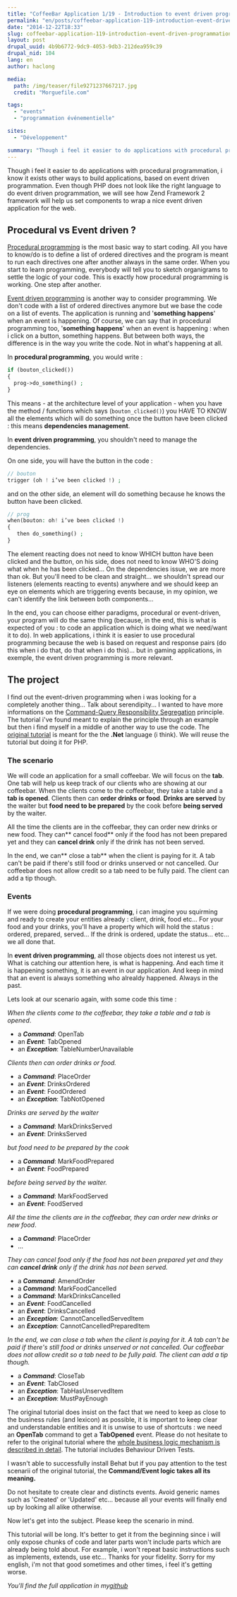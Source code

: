 ```yaml
---
title: "CoffeeBar Application 1/19 - Introduction to event driven programmation"
permalink: "en/posts/coffeebar-application-119-introduction-event-driven-programmation.html"
date: "2014-12-22T18:33"
slug: coffeebar-application-119-introduction-event-driven-programmation
layout: post
drupal_uuid: 4b9b6772-9dc9-4053-9db3-212dea959c39
drupal_nid: 104
lang: en
author: haclong

media:
  path: /img/teaser/file9271237667217.jpg
  credit: "Morguefile.com"

tags:
  - "events"
  - "programmation événementielle"

sites:
  - "Développement"

summary: "Though i feel it easier to do applications with procedural programmation, i know it exists other ways to build applications, based on event driven programmation. Even though PHP does not look like the right language to do event driven programmation, we will see how Zend Framework 2 framework will help us set components to wrap a nice event driven application for the web."
---
```


Though i feel it easier to do applications with procedural programmation, i know it exists other ways to build applications, based on event driven programmation. Even though PHP does not look like the right language to do event driven programmation, we will see how Zend Framework 2 framework will help us set components to wrap a nice event driven application for the web.


## Procedural vs Event driven ?

<a href="http://en.wikipedia.org/wiki/Procedural_programming" target="_blank">Procedural programming</a> is the most basic way to start coding. All you have to know/do is to define a list of ordered directives and the program is meant to run each directives one after another always in the same order. When you start to learn programming, everybody will tell you to sketch organigrams to settle the logic of your code. This is exactly how procedural programming is working. One step after another.

<a href="http://en.wikipedia.org/wiki/Event-driven_programming" target="_blank">Event driven programming</a> is another way to consider programming. We don't code with a list of ordered directives anymore but we base the code on a list of events. The application is running and '**something happens**' when an event is happening. Of course, we can say that in procedural programming too, '**something happens**' when an event is happening : when i click on a button, something happens. But between both ways, the difference is in the way you write the code. Not in what's happening at all.

In **procedural programming**, you would write :

```php
if (bouton_clicked())
{
  prog->do_something() ;
}
```

This means - at the architecture level of your application - when you have the method / functions which says (`bouton_clicked()`) you HAVE TO KNOW all the elements which will do something once the button have been clicked : this means **dependencies management**.

In **event driven programming**, you shouldn't need to manage the dependencies.

On one side, you will have the button in the code :

```php
// bouton
trigger (oh ! i’ve been clicked !) ;
```

and on the other side, an element will do something because he knows the button have been clicked.

```php
// prog
when(bouton: oh! i’ve been clicked !)
{
   then do_something() ;
}
```

The element reacting does not need to know WHICH button have been clicked and the button, on his side, does not need to know WHO'S doing what when he has been clicked... On the dependencies issue, we are more than ok. But you'll need to be clean and straight... we shouldn't spread our listeners (elements reacting to events) anywhere and we should keep an eye on elements which are triggering events because, in my opinion, we can't identify the link between both components...

In the end, you can choose either paradigms, procedural or event-driven, your program will do the same thing (because, in the end, this is what is expected of you : to code an application which is doing what we need/want it to do). In web applications, i think it is easier to use procedural programming because the web is based on request and response pairs (do this when i do that, do that when i do this)... but in gaming applications, in exemple, the event driven programming is more relevant.

## The project

I find out the event-driven programming when i was looking for a completely another thing... Talk about serendipity... I wanted to have more informations on the <a href="http://en.wikipedia.org/wiki/Command%E2%80%93query_separation" target="_blank">Command-Query Responsibility Segregation</a> principle. The tutorial i've found meant to explain the principle through an example but then i find myself in a middle of another way to use the code. The <a href="http://www.cqrs.nu/tutorial/cs/01-design" target="_blank">original tutorial</a> is meant for the the **.Net** language (i think). We will reuse the tutorial but doing it for PHP.

### The scenario

We will code an application for a small coffeebar. We will focus on the **tab**. One tab will help us keep track of our clients who are showing at our coffeebar. When the clients come to the coffeebar, they take a table and a **tab is opened**. Clients then can **order drinks or food**. **Drinks are served** by the waiter but **food need to be prepared** by the cook before **being served** by the waiter.

All the time the clients are in the coffeebar, they can order new drinks or new food. They can** cancel food** only if the food has not been prepared yet and they can **cancel drink** only if the drink has not been served.

In the end, we can** close a tab** when the client is paying for it. A tab can't be paid if there's still food or drinks unserved or not cancelled. Our coffeebar does not allow credit so a tab need to be fully paid. The client can add a tip though.

### Events

If we were doing **procedural programming**, i can imagine you squirming and ready to create your entities already : client, drink, food etc... For your food and your drinks, you'll have a property which will hold the status : ordered, prepared, served... If the drink is ordered, update the status... etc... we all done that.

In **event driven programming**, all those objects does not interest us yet. What is catching our attention here, is what is happening. And each time it is happening something, it is an event in our application. And keep in mind that an event is always something who alrealdy happened. Always in the past.

Lets look at our scenario again, with some code this time :

*When the clients come to the coffeebar, they take a table and a tab is opened*.

- a ***Command***: OpenTab
- an ***Event***: TabOpened
- an ***Exception***: TableNumberUnavailable

*Clients then can order drinks or food.*

- a ***Command***: PlaceOrder
- an ***Event***: DrinksOrdered
- an ***Event***: FoodOrdered
- an ***Exception***: TabNotOpened

*Drinks are served by the waiter*

- a ***Command***: MarkDrinksServed
- an ***Event***: DrinksServed

*but food need to be prepared by the cook*

- a ***Command***: MarkFoodPrepared
- an ***Event***: FoodPrepared

*before being served by the waiter.*

- a ***Command***: MarkFoodServed
- an ***Event***: FoodServed

*All the time the clients are in the coffeebar, they can order new drinks or new food*.

- a ***Command***: PlaceOrder
- ...

*They can cancel food only if the food has not been prepared yet and they can **cancel drink** only if the drink has not been served.*

- a ***Command***: AmendOrder
- a ***Command***: MarkFoodCancelled
- a ***Command***: MarkDrinksCancelled
- an ***Event***: FoodCancelled
- an ***Event***: DrinksCancelled
- an ***Exception***: CannotCancelledServedItem
- an ***Exception***: CannotCancelledPreparedItem

*In the end, we can close a tab when the client is paying for it. A tab can't be paid if there's still food or drinks unserved or not cancelled. Our coffeebar does not allow credit so a tab need to be fully paid. The client can add a tip though.*

- a ***Command***: CloseTab
- an ***Event***: TabClosed
- an ***Exception***: TabHasUnservedItem
- an ***Exception***: MustPayEnough

The original tutorial does insist on the fact that we need to keep as close to the business rules (and lexicon) as possible, it is important to keep clear and understandable entities and it is unwise to use of shortcuts : we need an **OpenTab** command to get a **TabOpened** event. Please do not hesitate to refer to the original tutorial where the <a href="http://www.cqrs.nu/tutorial/cs/02-domain-logic" target="_blank">whole business logic mechanism is described in detail</a>. The tutorial includes Behaviour Driven Tests.

I wasn't able to successfully install Behat but if you pay attention to the test scenarii of the original tutorial, the **Command/Event logic takes all its meaning.**

Do not hesitate to create clear and distincts events. Avoid generic names such as 'Created' or 'Updated' etc... because all your events will finally end up by looking all alike otherwise.

Now let's get into the subject. Please keep the scenario in mind.

This tutorial will be long. It's better to get it from the beginning since i will only expose chunks of code and later parts won't include parts which are already being told about. For example, i won't repeat basic instructions such as implements, extends, use etc... Thanks for your fidelity. Sorry for my english, i'm not that good sometimes and other times, i feel it's getting worse.

*You'll find the full application in my<a href="https://github.com/haclong/coffeebar" target="_blank">github</a>*
